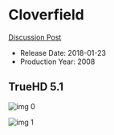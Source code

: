 # Cloverfield

[Discussion Post](https://www.avsforum.com/threads/bass-eq-for-filtered-movies.2995212/post-57482334)

* Release Date: 2018-01-23
* Production Year: 2008

## TrueHD 5.1

![img 0](https://i.imgur.com/w8zbYQ8.jpg)

![img 1](https://i.imgur.com/87r0jx2.jpg)


